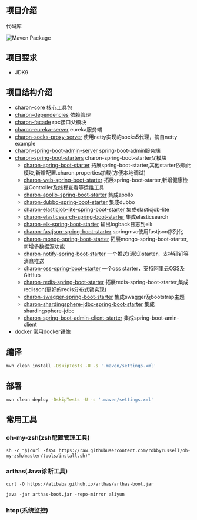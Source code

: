 ## 项目介绍

代码库

![Maven Package](https://github.com/harvies/charon/workflows/Maven%20Package/badge.svg)

## 项目要求

- JDK9

## 项目结构介绍

- [charon-core](./charon-core) 核心工具包
- [charon-dependencies](./charon-charon-dependencies) 依赖管理
- [charon-facade](./charon-facade)  rpc接口父模块
- [charon-eureka-server](./charon-eureka-server) eureka服务端
- [charon-socks-proxy-server](./charon-socks-proxy-server)  使用netty实现的socks5代理，摘自netty example
- [charon-spring-boot-admin-server](./charon-spring-boot-admin-server) spring-boot-admin服务端
- [charon-spring-boot-starters](./charon-spring-boot-starters)  charon-spring-boot-starter父模块
  -  [charon-spring-boot-starter](./charon-spring-boot-starters/charon-spring-boot-starter)  拓展spring-boot-starter,其他starter依赖此模块,新增配置.charon.properties加载(方便本地调试)
  -  [charon-web-spring-boot-starter](./charon-spring-boot-starters/charon-web-spring-boot-starter) 拓展spring-boot-starter,新增健康检查Controller及线程查看等运维工具
  -  [charon-apollo-spring-boot-starter](./charon-spring-boot-starters/charon-apollo-spring-boot-starter) 集成apollo
  -  [charon-dubbo-spring-boot-starter](./charon-spring-boot-starters/charon-dubbo-spring-boot-starter) 集成dubbo
  -  [charon-elasticjob-lite-spring-boot-starter](./charon-spring-boot-starters/charon-elasticjob-lite-spring-boot-starter) 集成elasticjob-lite
  -  [charon-elasticsearch-spring-boot-starter](./charon-spring-boot-starters/charon-elasticsearch-spring-boot-starter) 集成elasticsearch
  -  [charon-elk-spring-boot-starter](./charon-spring-boot-starters/charon-elk-spring-boot-starter) 输出logback日志到elk
  -  [charon-fastjson-spring-boot-starter](./charon-spring-boot-starters/charon-fastjson-spring-boot-starter) springmvc使用fastjson序列化
  -  [charon-mongo-spring-boot-starter](./charon-spring-boot-starters/charon-mongo-spring-boot-starter)  拓展mongo-spring-boot-starter,新增多数据源功能
  -  [charon-notify-spring-boot-starter](./charon-spring-boot-starters/charon-notify-spring-boot-starter) 一个推送(通知)starter，支持钉钉等消息推送
  -  [charon-oss-spring-boot-starter](./charon-spring-boot-starters/charon-oss-spring-boot-starter) 一个oss starter，支持阿里云OSS及GitHub
  -  [charon-redis-spring-boot-starter](./charon-spring-boot-starters/charon-redis-spring-boot-starter) 拓展redis-spring-boot-starter,集成redisson(更好的redis分布式锁实现)
  -  [charon-swagger-spring-boot-starter](./charon-spring-boot-starters/charon-swagger-spring-boot-starter)  集成swagger及bootstrap主题
  -  [charon-shardingsphere-jdbc-spring-boot-starter](./charon-spring-boot-starters/charon-shardingsphere-jdbc-spring-boot-starter) 集成shardingsphere-jdbc
  -  [charon-spring-boot-admin-client-starter](./charon-spring-boot-starters/charon-spring-boot-admin-client-starter) 集成spring-boot-amin-client
- [docker](./docker) 常用docker镜像

## 编译

```bash
mvn clean install -DskipTests -U -s '.maven/settings.xml'
```

## 部署
```bash
mvn clean deploy -DskipTests -U -s '.maven/settings.xml'
```

## 常用工具

### oh-my-zsh(zsh配置管理工具)
```
sh -c "$(curl -fsSL https://raw.githubusercontent.com/robbyrussell/oh-my-zsh/master/tools/install.sh)"
```
### arthas(Java诊断工具)
```
curl -O https://alibaba.github.io/arthas/arthas-boot.jar

java -jar arthas-boot.jar -repo-mirror aliyun

```
### htop(系统监控)